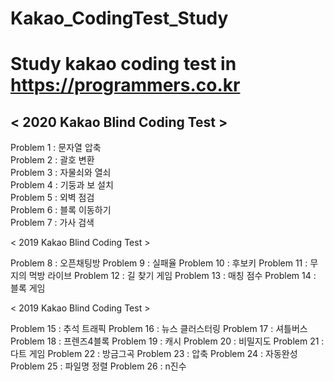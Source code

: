# Kakao_CodingTest_Study
Study kakao coding test in https://programmers.co.kr
====================================================

## < 2020 Kakao Blind Coding Test >   

Problem 1 : 문자열 압축   
Problem 2 : 괄호 변환   
Problem 3 : 자물쇠와 열쇠   
Problem 4 : 기둥과 보 설치   
Problem 5 : 외벽 점검   
Problem 6 : 블록 이동하기   
Problem 7 : 가사 검색   
   
   
< 2019 Kakao Blind Coding Test >

Problem 8 : 오픈채팅방
Problem 9 : 실패율
Problem 10 : 후보키
Problem 11 : 무지의 먹방 라이브
Problem 12 : 길 찾기 게임
Problem 13 : 매칭 점수
Problem 14 : 블록 게임


< 2019 Kakao Blind Coding Test >

Problem 15 : 추석 트래픽
Problem 16 : 뉴스 클러스터링
Problem 17 : 셔틀버스
Problem 18 : 프렌즈4블록
Problem 19 : 캐시
Problem 20 : 비밀지도
Problem 21 : 다트 게임
Problem 22 : 방금그곡
Problem 23 : 압축
Problem 24 : 자동완성
Problem 25 : 파일명 정렬
Problem 26 : n진수 
